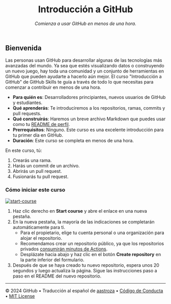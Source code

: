 <header>

<!--
  <<< Author notes: Course header >>>
  Include a 1280×640 image, course title in sentence case, and a concise description in emphasis.
  In your repository settings: enable template repository, add your 1280×640 social image, auto delete head branches.
  Add your open source license, GitHub uses MIT license.
-->

# Introducción a GitHub

_Comienza a usar GitHub en menos de una hora._

</header>

<!--
  <<< Author notes: Course start >>>
  Include start button, a note about Actions minutes,
  and tell the learner why they should take the course.
-->

## Bienvenida

Las personas usan GitHub para desarrollar algunas de las tecnologías más avanzadas del mundo. Ya sea que estés visualizando datos o construyendo un nuevo juego, hay toda una comunidad y un conjunto de herramientas en GitHub que pueden ayudarte a hacerlo aún mejor. El curso "Introducción a GitHub" de GitHub Skills te guía a través de todo lo que necesitas para comenzar a contribuir en menos de una hora.

- **Para quién es**: Desarrolladores principiantes, nuevos usuarios de GitHub y estudiantes.
- **Qué aprenderás**: Te introduciremos a los repositorios, ramas, commits y pull requests.
- **Qué construirás**: Haremos un breve archivo Markdown que puedes usar como tu [README de perfil](https://docs.github.com/account-and-profile/setting-up-and-managing-your-github-profile/customizing-your-profile/managing-your-profile-readme).
- **Prerrequisitos**: Ninguno. Este curso es una excelente introducción para tu primer día en GitHub.
- **Duración**: Este curso se completa en menos de una hora.

En este curso, tú:

1. Crearás una rama.
2. Harás un commit de un archivo.
3. Abrirás un pull request.
4. Fusionarás tu pull request.

### Cómo iniciar este curso

<!-- For start course, run in JavaScript:
'https://github.com/new?' + new URLSearchParams({
  template_owner: 'skills',
  template_name: 'introduction-to-github',
  owner: '@me',
  name: 'skills-introduction-to-github',
  description: 'My clone repository',
  visibility: 'public',
}).toString()
-->

[![start-course](https://user-images.githubusercontent.com/1221423/235727646-4a590299-ffe5-480d-8cd5-8194ea184546.svg)](https://github.com/new?template_owner=aastroza&template_name=introduccion-a-github&owner=%40me&name=skills-introduccion-a-github&description=Mi+repositorio+clon&visibility=public)


1. Haz clic derecho en **Start course** y abre el enlace en una nueva pestaña.
2. En la nueva pestaña, la mayoría de las indicaciones se completarán automáticamente para ti.
   - Para el propietario, elige tu cuenta personal o una organización para alojar el repositorio.
   - Recomendamos crear un repositorio público, ya que los repositorios privados [consumirán minutos de Actions](https://docs.github.com/es/billing/managing-billing-for-github-actions/about-billing-for-github-actions).
   - Desplázate hacia abajo y haz clic en el botón **Create repository** en la parte inferior del formulario.
3. Después de que se haya creado tu nuevo repositorio, espera unos 20 segundos y luego actualiza la página. Sigue las instrucciones paso a paso en el README del nuevo repositorio.


<footer>

<!--
  <<< Author notes: Footer >>>
  Add a link to get support, GitHub status page, code of conduct, license link.
-->

---

&copy; 2024 GitHub &bull; Traducción al español de [aastroza](https://github.com/aastroza) &bull; [Código de Conducta](https://www.contributor-covenant.org/version/2/1/code_of_conduct/code_of_conduct.md) &bull; [MIT License](https://gh.io/mit)

</footer>
